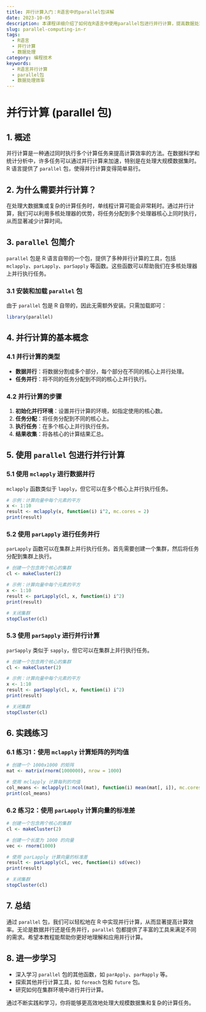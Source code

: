 ```yaml
---
title: 并行计算入门：R语言中的parallel包详解
date: 2023-10-05
description: 本课程详细介绍了如何在R语言中使用parallel包进行并行计算，提高数据处理效率。
slug: parallel-computing-in-r
tags:
  - R语言
  - 并行计算
  - 数据处理
category: 编程技术
keywords:
  - R语言并行计算
  - parallel包
  - 数据处理效率
---
```


# 并行计算 (parallel 包)

## 1. 概述

并行计算是一种通过同时执行多个计算任务来提高计算效率的方法。在数据科学和统计分析中，许多任务可以通过并行计算来加速，特别是在处理大规模数据集时。R 语言提供了 `parallel` 包，使得并行计算变得简单易行。

## 2. 为什么需要并行计算？

在处理大数据集或复杂的计算任务时，单线程计算可能会非常耗时。通过并行计算，我们可以利用多核处理器的优势，将任务分配到多个处理器核心上同时执行，从而显著减少计算时间。

## 3. `parallel` 包简介

`parallel` 包是 R 语言自带的一个包，提供了多种并行计算的工具，包括 `mclapply`、`parLapply`、`parSapply` 等函数。这些函数可以帮助我们在多核处理器上并行执行任务。

### 3.1 安装和加载 `parallel` 包

由于 `parallel` 包是 R 自带的，因此无需额外安装。只需加载即可：

```R
library(parallel)
```

## 4. 并行计算的基本概念

### 4.1 并行计算的类型

- **数据并行**：将数据分割成多个部分，每个部分在不同的核心上并行处理。
- **任务并行**：将不同的任务分配到不同的核心上并行执行。

### 4.2 并行计算的步骤

1. **初始化并行环境**：设置并行计算的环境，如指定使用的核心数。
2. **任务分配**：将任务分配到不同的核心上。
3. **执行任务**：在多个核心上并行执行任务。
4. **结果收集**：将各核心的计算结果汇总。

## 5. 使用 `parallel` 包进行并行计算

### 5.1 使用 `mclapply` 进行数据并行

`mclapply` 函数类似于 `lapply`，但它可以在多个核心上并行执行任务。

```R
# 示例：计算向量中每个元素的平方
x <- 1:10
result <- mclapply(x, function(i) i^2, mc.cores = 2)
print(result)
```

### 5.2 使用 `parLapply` 进行任务并行

`parLapply` 函数可以在集群上并行执行任务。首先需要创建一个集群，然后将任务分配到集群上执行。

```R
# 创建一个包含两个核心的集群
cl <- makeCluster(2)

# 示例：计算向量中每个元素的平方
x <- 1:10
result <- parLapply(cl, x, function(i) i^2)
print(result)

# 关闭集群
stopCluster(cl)
```

### 5.3 使用 `parSapply` 进行并行计算

`parSapply` 类似于 `sapply`，但它可以在集群上并行执行任务。

```R
# 创建一个包含两个核心的集群
cl <- makeCluster(2)

# 示例：计算向量中每个元素的平方
x <- 1:10
result <- parSapply(cl, x, function(i) i^2)
print(result)

# 关闭集群
stopCluster(cl)
```

## 6. 实践练习

### 6.1 练习1：使用 `mclapply` 计算矩阵的列均值

```R
# 创建一个 1000x1000 的矩阵
mat <- matrix(rnorm(1000000), nrow = 1000)

# 使用 mclapply 计算每列的均值
col_means <- mclapply(1:ncol(mat), function(i) mean(mat[, i]), mc.cores = 2)
print(col_means)
```

### 6.2 练习2：使用 `parLapply` 计算向量的标准差

```R
# 创建一个包含两个核心的集群
cl <- makeCluster(2)

# 创建一个长度为 1000 的向量
vec <- rnorm(1000)

# 使用 parLapply 计算向量的标准差
result <- parLapply(cl, vec, function(i) sd(vec))
print(result)

# 关闭集群
stopCluster(cl)
```

## 7. 总结

通过 `parallel` 包，我们可以轻松地在 R 中实现并行计算，从而显著提高计算效率。无论是数据并行还是任务并行，`parallel` 包都提供了丰富的工具来满足不同的需求。希望本教程能帮助你更好地理解和应用并行计算。

## 8. 进一步学习

- 深入学习 `parallel` 包的其他函数，如 `parApply`、`parRapply` 等。
- 探索其他并行计算工具，如 `foreach` 包和 `future` 包。
- 研究如何在集群环境中进行并行计算。

通过不断实践和学习，你将能够更高效地处理大规模数据集和复杂的计算任务。